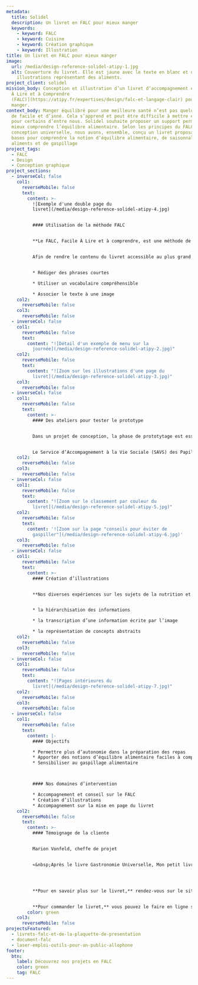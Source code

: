 ```yaml
---
metadata:
  title: Solidel
  description: Un livret en FALC pour mieux manger
  keywords:
    - keyword: FALC
    - keyword: Cuisine
    - keyword: Création graphique
    - keyword: Illustration
title: Un livret en FALC pour mieux manger
image:
  url: /media/design-reference-solidel-atipy-1.jpg
  alt: Couverture du livret. Elle est jaune avec le texte en blanc et quelques
    illustrations représentant des aliments.
project_client: solidel
mission_body: Conception et illustration d’un livret d’accompagnement en [Facile
  À Lire et à Comprendre
  (FALC)](https://atipy.fr/expertises/design/falc-et-langage-clair) pour bien
  manger.
context_body: Manger équilibré pour une meilleure santé n’est pas quelque chose
  de facile et d’inné. Cela s’apprend et peut être difficile à mettre en oeuvre
  pour certains d’entre nous. Solidel souhaite proposer un support permettant de
  mieux comprendre l’équilibre alimentaire. Selon les principes du FALC et de la
  conception universelle, nous avons, ensemble, conçu un livret proposant les
  bases pour comprendre la notion d’équilibre alimentaire, de saisonnalité des
  aliments et de gaspillage
project_tags:
  - FALC
  - Design
  - Conception graphique
project_sections:
  - inverseCol: false
    col1:
      reverseMobile: false
      text:
        content: >-
          ![Exemple d'une double page du
          livret](/media/design-reference-solidel-atipy-4.jpg)


          #### Utilisation de la méthode FALC


          **Le FALC, Facile À Lire et à comprendre, est une méthode de rédaction et de conception permettant un meilleur accès à l’information pour tous. Synthétiser, rendre compréhensible et lisible, voici les étapes clés du FALC.**


          Afin de rendre le contenu du livret accessible au plus grand nombre, et notamment aux personnes déficientes intellectuelles, nous avons mis en place les principes essentiels du Facile A Lire et à Comprendre&nbsp;:


          * Rédiger des phrases courtes

          * Utiliser un vocabulaire compréhensible

          * Associer le texte à une image
    col2:
      reverseMobile: false
    col3:
      reverseMobile: false
  - inverseCol: false
    col1:
      reverseMobile: false
      text:
        content: "![Détail d'un exemple de menu sur la
          journée](/media/design-reference-solidel-atipy-2.jpg)"
    col2:
      reverseMobile: false
      text:
        content: "![Zoom sur les illustrations d'une page du
          livret](/media/design-reference-solidel-atipy-3.jpg)"
    col3:
      reverseMobile: false
  - inverseCol: false
    col1:
      reverseMobile: false
      text:
        content: >-
          #### Des ateliers pour tester le prototype


          Dans un projet de conception, la phase de prototytage est essentielle. Souvent mise de côté par manque de temps ou de budget, elle permet un test grandeur nature et un ajustement réel du produit. La méthode FALC impose une relecture et une validation de la part d’utilisateurs déficients intellectuels. Un atelier de relecture du livret a donc été organisé. Il a permis d’améliorer le support et de le rendre compréhensible par le plus grand nombre.


          Le Service d’Accompagnement à la Vie Sociale (SAVS) des Papillons Blancs de Cambrai a relu et proposé des améliorations concernant le vocabulaire utilisé, les illustrations, la mise en page globale… L’Agence Atipy prend ensuite en compte ces remarques pour la version finale du livret.
    col2:
      reverseMobile: false
    col3:
      reverseMobile: false
  - inverseCol: false
    col1:
      reverseMobile: false
      text:
        content: "![Zoom sur le classement par couleur du
          livret](/media/design-reference-solidel-atipy-5.jpg)"
    col2:
      reverseMobile: false
      text:
        content: '![Zoom sur la page "conseils pour éviter de
          gaspiller"](/media/design-reference-solidel-atipy-6.jpg)'
    col3:
      reverseMobile: false
  - inverseCol: false
    col1:
      reverseMobile: false
      text:
        content: >-
          #### Création d’illustrations


          **Nos diverses expériences sur les sujets de la nutrition et de l’accès à l’information (par exemple, [La cuisine pour tous !](https://cuisinepourtous.fr/)), nous ont permis une réflexion intéressante sur**&nbsp;**:**


          * la hiérarchisation des informations

          * la transcription d’une information écrite par l’image

          * la représentation de concepts abstraits
    col2:
      reverseMobile: false
    col3:
      reverseMobile: false
  - inverseCol: false
    col1:
      reverseMobile: false
      text:
        content: "![Pages intérieures du
          livret](/media/design-reference-solidel-atipy-7.jpg)"
    col2:
      reverseMobile: false
    col3:
      reverseMobile: false
  - inverseCol: false
    col1:
      reverseMobile: false
      text:
        content: |-
          #### Objectifs

          * Permettre plus d’autonomie dans la préparation des repas
          * Apporter des notions d’équilibre alimentaire faciles à comprendre
          * Sensibiliser au gaspillage alimentaire



          #### Nos domaines d’intervention

          * Accompagnement et conseil sur le FALC
          * Création d’illustrations
          * Accompagnement sur la mise en page du livret
    col2:
      reverseMobile: false
      text:
        content: >-
          #### Témoignage de la cliente


          Marion Vonfeld, cheffe de projet


          «&nbsp;Après le livre Gastronomie Universelle, Mon petit livret pour bien manger est le fruit d’une nouvelle collaboration entre Solidel et l’Agence Atipy. Un grand merci à Adeline Richez, qui nous a accompagné dans la conception du livret et nous a fourni de précieux conseils pour sa mise en accessibilité. Nous avons encore une fois été ravis de travailler avec elle pour élaborer un ouvrage véritablement accessible à toutes et tous.&nbsp;»




          **Pour en savoir plus sur le livret,** rendez-vous sur le site de Solidel [«](https://solidel.fr/ressources/mon-petit-livret-pour-bien-manger/)&nbsp;[Mon petit livret pour bien manger](https://solidel.fr/ressources/mon-petit-livret-pour-bien-manger/)&nbsp;[».](https://solidel.fr/ressources/mon-petit-livret-pour-bien-manger/)


          **Pour commander le livret,** vous pouvez le faire en ligne sur la page de [Solidel.](https://solidel.fr/je-commande-mon-petit-livret-pour-bien-manger/)
        color: green
    col3:
      reverseMobile: false
projectsFeatured:
  - livrets-falc-et-de-la-plaquette-de-presentation
  - document-falc
  - laser-emploi-outils-pour-un-public-allophone
footer:
  btn:
    label: Découvrez nos projets en FALC
    color: green
    tag: FALC
---
```

